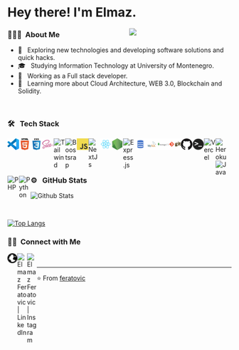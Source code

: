 
# Hey there! I'm Elmaz. 

<img align='right' src="https://media3.giphy.com/media/eNAsjO55tPbgaor7ma/giphy.gif?cid=ecf05e471s0vb4dgk1nujq9hvcqnrjyjf3ii5pbkev27efmw&rid=giphy.gif&ct=s" width="230">

### 👨🏻‍💻 &nbsp;About Me 

- 🤔 &nbsp; Exploring new technologies and developing software solutions and quick hacks.
- 🎓 &nbsp; Studying Information Technology at University of Montenegro.
- 💼 &nbsp; Working as a Full stack developer.
- 🌱 &nbsp; Learning more about Cloud Architecture, WEB 3.0, Blockchain and Solidity.

<br />

### 🛠 &nbsp; Tech Stack

<img align="left" alt="Visual Studio Code" width="26px" src="https://raw.githubusercontent.com/github/explore/80688e429a7d4ef2fca1e82350fe8e3517d3494d/topics/visual-studio-code/visual-studio-code.png" />
<img align="left" alt="HTML5" width="26px" src="https://raw.githubusercontent.com/github/explore/80688e429a7d4ef2fca1e82350fe8e3517d3494d/topics/html/html.png" />
<img align="left" alt="CSS3" width="26px" src="https://raw.githubusercontent.com/github/explore/80688e429a7d4ef2fca1e82350fe8e3517d3494d/topics/css/css.png" />
<img align="left" alt="Sass" width="26px" src="https://raw.githubusercontent.com/github/explore/80688e429a7d4ef2fca1e82350fe8e3517d3494d/topics/sass/sass.png" />
<img align="left" alt="Tailwind" width="26px" src="https://upload.wikimedia.org/wikipedia/commons/thumb/d/d5/Tailwind_CSS_Logo.svg/2048px-Tailwind_CSS_Logo.svg.png" />
<img align="left" alt="Boostsrap" width="26px" src="https://i.pinimg.com/originals/be/d3/0d/bed30ddfa5d434e827c775ac9a3b0d38.jpg" />
<img align="left" alt="JavaScript" width="26px" src="https://raw.githubusercontent.com/github/explore/80688e429a7d4ef2fca1e82350fe8e3517d3494d/topics/javascript/javascript.png" />
<img align="left" alt="NextJs" width="26px" src="https://encrypted-tbn0.gstatic.com/images?q=tbn:ANd9GcR2Y0uHbCNCw05pPd9Kw9AA7I3kA4I6ZW1E5YeYaeB4Acz0W02-YJzEQiEt81w-3sFT2aE&usqp=CAU" />
<img align="left" alt="React" width="26px" src="https://raw.githubusercontent.com/github/explore/80688e429a7d4ef2fca1e82350fe8e3517d3494d/topics/react/react.png" />
<img align="left" alt="Node.js" width="26px" src="https://raw.githubusercontent.com/github/explore/80688e429a7d4ef2fca1e82350fe8e3517d3494d/topics/nodejs/nodejs.png" />
<img align="left" alt="Express.js" width="26px" src="https://www.pngfind.com/pngs/m/136-1363736_express-js-icon-png-transparent-png.png" />
<img align="left" alt="SQL" width="26px" src="https://raw.githubusercontent.com/github/explore/80688e429a7d4ef2fca1e82350fe8e3517d3494d/topics/sql/sql.png" />
<img align="left" alt="MySQL" width="26px" src="https://raw.githubusercontent.com/github/explore/80688e429a7d4ef2fca1e82350fe8e3517d3494d/topics/mysql/mysql.png" />
<img align="left" alt="MongoDB" width="26px" src="https://raw.githubusercontent.com/github/explore/80688e429a7d4ef2fca1e82350fe8e3517d3494d/topics/mongodb/mongodb.png" />
<img align="left" alt="Git" width="26px" src="https://raw.githubusercontent.com/github/explore/80688e429a7d4ef2fca1e82350fe8e3517d3494d/topics/git/git.png" />
<img align="left" alt="GitHub" width="26px" src="https://raw.githubusercontent.com/github/explore/78df643247d429f6cc873026c0622819ad797942/topics/github/github.png" />
<img align="left" alt="Terminal" width="26px" src="https://raw.githubusercontent.com/github/explore/80688e429a7d4ef2fca1e82350fe8e3517d3494d/topics/terminal/terminal.png" />
<img align="left" alt="Vercel" width="26px" src="https://pbs.twimg.com/profile_images/1252525888710873088/CBm5_MB7_400x400.jpg" />
<img align="left" alt="Heroku" width="26px" src="https://e7.pngegg.com/pngimages/855/935/png-clipart-heroku-logo-heroku-logo-icons-logos-emojis-tech-companies.png" />
<img align="left" alt="Java" width="26px" src="https://brandslogos.com/wp-content/uploads/images/large/java-logo-1.png" />
<img align="left" alt="PHP" width="26px" src="https://www.designbust.com/download/240/png/php_icon512.png" />
<img align="left" alt="Python" width="26px" src="https://cdn3.iconfinder.com/data/icons/logos-and-brands-adobe/512/267_Python-512.png" />

 <br />
 <br />
 <br />
 
### ⚙️ &nbsp; GitHub Stats

![Github Stats][statsUrl]

<br />

[![Top Langs](https://github-readme-stats.vercel.app/api/top-langs/?username=feratovic&layout=compact)](https://github.com/feratovic/github-readme-stats)


### 🤝🏻 &nbsp;Connect with Me

[<img align="left" alt="elmazferatovic.me" width="22px" src="https://raw.githubusercontent.com/iconic/open-iconic/master/svg/globe.svg"/>][website]
[<img align="left" alt="Elmaz Feratovic | LinkedIn" width="22px" src="https://cdn.jsdelivr.net/npm/simple-icons@v3/icons/linkedin.svg" />][linkedin]
[<img align="left" alt="Elmaz Feratovic |  Instagram" width="22px" src="https://cdn.jsdelivr.net/npm/simple-icons@v3/icons/instagram.svg" />][instagram]
 
 <br />
  
 ---
  
⭐️ From [feratovic](https://github.com/feratovic)

[website]: https://www.elmazferatovic.me/en
[instagram]: https://www.instagram.com/elmazferatovic/
[linkedin]: https://www.linkedin.com/in/elmaz-feratovic-22892b160/
[statsUrl]: https://github-readme-stats.vercel.app/api?username=feratovic&theme=algolia 
  
